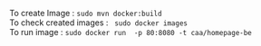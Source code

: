 To create Image : ``sudo mvn docker:build ``  
To check created images : `` sudo docker images``  
To run image : ``sudo docker run  -p 80:8080 -t caa/homepage-be``
